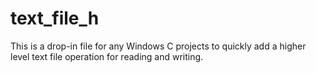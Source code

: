 # text_file_h
This is a drop-in file for any Windows C projects to quickly add a higher level text file operation for reading and writing.
